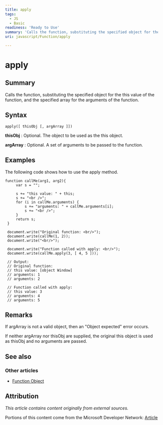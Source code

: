 ```yaml
---
title: apply
tags:
  - JS
  - Basic
readiness: 'Ready to Use'
summary: 'Calls the function, substituting the specified object for the this value of the function, and the specified array for the arguments of the function.'
uri: javascript/Function/apply

---
```

# apply

## Summary

Calls the function, substituting the specified object for the this value of the function, and the specified array for the arguments of the function.

## Syntax

    apply([ thisObj [, argArray ]])

**thisObj**
:   Optional. The object to be used as the this object.

**argArray**
:   Optional. A set of arguments to be passed to the function.

## Examples

The following code shows how to use the apply method.

``` {.js}
function callMe(arg1, arg2){
     var s = "";

     s += "this value: " + this;
     s += "<br />";
     for (i in callMe.arguments) {
         s += "arguments: " + callMe.arguments[i];
         s += "<br />";
     }
     return s;
 }

 document.write("Original function: <br/>");
 document.write(callMe(1, 2));
 document.write("<br/>");

 document.write("Function called with apply: <br/>");
 document.write(callMe.apply(3, [ 4, 5 ]));

 // Output:
 // Original function:
 // this value: [object Window]
 // arguments: 1
 // arguments: 2

 // Function called with apply:
 // this value: 3
 // arguments: 4
 // arguments: 5
```

## Remarks

If argArray is not a valid object, then an "Object expected" error occurs.

If neither argArray nor thisObj are supplied, the original this object is used as thisObj and no arguments are passed.

## See also

### Other articles

-   [Function Object](/javascript/Function)

## Attribution

*This article contains content originally from external sources.*

Portions of this content come from the Microsoft Developer Network: [Article](http://msdn.microsoft.com/en-us/library/ie/4zc42wh1(v=vs.94).aspx)

